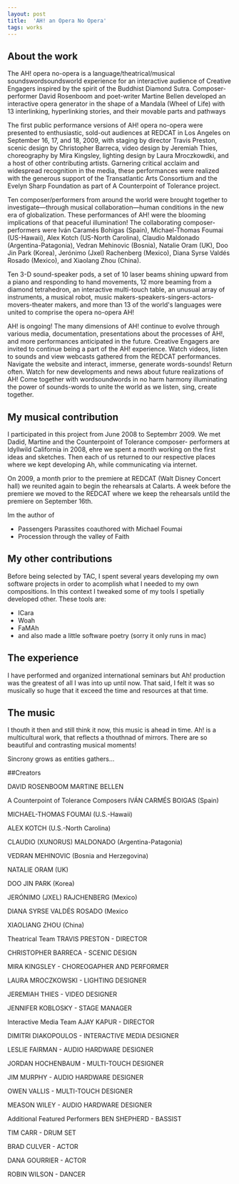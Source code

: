 ```yaml
---
layout: post
title:  'AH! an Opera No Opera'
tags: works
---
```

## About the work
The AH! opera no-opera is a language/theatrical/musical soundswordsoundsworld experience for an interactive audience of Creative Engagers inspired by the  spirit of the Buddhist Diamond Sutra.
Composer-performer David Rosenboom and poet-writer Martine Bellen developed an interactive opera generator in the shape of a Mandala (Wheel of Life) with 13 interlinking, hyperlinking stories, and their movable parts and pathways

The first public performance versions of AH! opera no-opera were presented to enthusiastic, sold-out audiences at REDCAT in Los Angeles on September 16, 17, and 18, 2009, with staging by director Travis Preston, scenic design by Christopher Barreca, video design by Jeremiah Thies, choreography by Mira Kingsley, lighting design by Laura Mroczkowdki, and a host of other contributing artists. Garnering critical acclaim and widespread recognition in the media, these performances were realized with the generous support of the Transatlantic Arts Consortium and the Evelyn Sharp Foundation as part of A Counterpoint of Tolerance project.


Ten composer/performers from around the world were brought together to investigate—through musical collaboration—human conditions in the new era of globalization. These performances of AH! were the blooming implications of that peaceful illumination! The collaborating composer-performers were Iván Caramés Bohigas (Spain), Michael-Thomas Foumai (US-Hawaii), Alex Kotch (US-North Carolina), Claudio Maldonado (Argentina-Patagonia), Vedran Mehinovic (Bosnia), Natalie Oram (UK), Doo Jin Park (Korea), Jerónimo (Jxel) Rachenberg (Mexico), Diana Syrse Valdés Rosado (Mexico), and Xiaolang Zhou (China).

Ten 3-D sound-speaker pods, a set of 10 laser beams shining upward from a piano and responding to hand movements, 12 more beaming from a diamond tetrahedron, an interactive multi-touch table, an unusual array of instruments, a musical robot, music makers-speakers-singers-actors-movers-theater makers, and more than 13 of the world's languages were united to comprise the opera no-opera AH!

AH! is ongoing! The many dimensions of AH! continue to evolve through various media, documentation, presentations about the processes of AH!, and more performances anticipated in the future. Creative Engagers are invited to continue being a part of the AH! experience. Watch videos, listen to sounds and view webcasts gathered from the REDCAT performances. Navigate the website and interact, immerse, generate words-sounds! Return often. Watch for new developments and news about future realizations of AH! Come together with wordsoundwords in no harm harmony illuminating the power of sounds-words to unite the world as we listen, sing, create together.

## My musical contribution
I participated in this project from June 2008 to Septembrr 2009. We met Dadid, Martine and the Counterpoint of Tolerance composer- performers at Idyllwild California in 2008, ehre we spent a month working on the first ideas and sketches.
Then each of us returned to our respective places where we kept developing Ah, while communicating via internet.

On 2009, a month prior to the premiere at REDCAT (Walt Disney Concert hall) we reunited again to begin the rehearsals at Calarts. A week before the premiere we moved to the REDCAT where we keep the rehearsals untild the premiere on September 16th.

Im the author of
- Passengers Parassites coauthored with Michael Foumai
- Procession through the valley of Faith

## My other contributions
Before being selected by TAC, I spent several years developing my own software projects in order to acomplish what I needed to my own compositions.
In this context I tweaked some of my tools I spetially developed other.
These tools are:
* ICara
* Woah
* FaMAh
*  and also made a little software poetry (sorry it only runs in mac)

## The experience
I have performed and organized international seminars but Ah! production was the greatest of all  I was into up until now.
That said, I felt it was so musically so huge that it exceed the time and resources at that time.


## The music
 I thouth it then and still think it now, this music is ahead in time.
 Ah! is a multicultural work, that reflects a thouthnad of mirrors.
 There are so beautiful and contrasting musical moments!

 Sincrony grows as entities gathers...



 ##Creators

DAVID ROSENBOOM
MARTINE BELLEN

A Counterpoint of Tolerance Composers
IVÁN CARMÉS BOIGAS
(Spain)

MICHAEL-THOMAS FOUMAI
(U.S.-Hawaii)

ALEX KOTCH
(U.S.-North Carolina)

CLAUDIO (XUNORUS) MALDONADO
(Argentina-Patagonia)

VEDRAN MEHINOVIC
(Bosnia and Herzegovina)

NATALIE ORAM
(UK)

DOO JIN PARK
(Korea)

JERÓNIMO (JXEL) RAJCHENBERG
(Mexico)

DIANA SYRSE VALDÉS ROSADO
(Mexico

XIAOLIANG ZHOU
(China)

Theatrical Team
TRAVIS PRESTON - DIRECTOR

CHRISTOPHER BARRECA - SCENIC DESIGN

MIRA KINGSLEY - CHOREOGAPHER AND PERFORMER

LAURA MROCZKOWSKI - LIGHTING DESIGNER

JEREMIAH THIES - VIDEO DESIGNER

JENNIFER KOBLOSKY - STAGE MANAGER

Interactive Media Team
AJAY KAPUR - DIRECTOR

DIMITRI DIAKOPOULOS - INTERACTIVE MEDIA DESIGNER

LESLIE FAIRMAN - AUDIO HARDWARE DESIGNER

JORDAN HOCHENBAUM - MULTI-TOUCH DESIGNER

JIM MURPHY - AUDIO HARDWARE DESIGNER

OWEN VALLIS - MULTI-TOUCH DESIGNER

MEASON WILEY - AUDIO HARDWARE DESIGNER

Additional Featured Performers
BEN SHEPHERD - BASSIST

TIM CARR - DRUM SET

BRAD CULVER - ACTOR

DANA GOURRIER - ACTOR

ROBIN WILSON - DANCER
